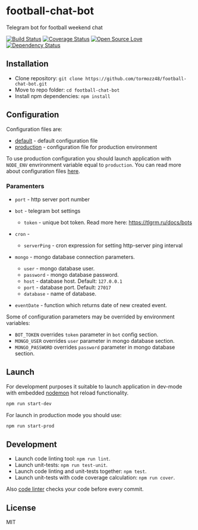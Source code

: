 # football-chat-bot
Telegram bot for football weekend chat

[![Build Status](https://travis-ci.org/tormozz48/football-chat-bot.svg?branch=master)](https://travis-ci.org/tormozz48/football-chat-bot)
[![Coverage Status](https://img.shields.io/coveralls/tormozz48/football-chat-bot.svg?style=flat)](https://coveralls.io/r/tormozz48/football-chat-bot?branch=master)
[![Open Source Love](https://badges.frapsoft.com/os/mit/mit.svg?v=102)](https://github.com/tormozz48/football-chat-bot/)
[![Dependency Status](https://david-dm.org/tormozz48/football-chat-bot.svg)](https://david-dm.org/tormozz48/football-chat-bot)

## Installation

* Clone repository: `git clone https://github.com/tormozz48/football-chat-bot.git`
* Move to repo folder: `cd football-chat-bot`
* Install npm dependencies: `npm install`

## Configuration

Configuration files are:

* [default](./config/default.js) - default configuration file
* [production](./config/production.js) - configuration file for production environment

To use production configuration you should launch application with `NODE_ENV` envrironment variable equal to `production`. You can read more about configuration files [here](https://www.npmjs.com/package/config).

### Paramenters

* `port` - http server port number

* `bot` - telegram bot settings
    * `token` - unique bot token. Read more here: https://tlgrm.ru/docs/bots

* `cron` -
    * `serverPing` - cron expression for setting http-server ping interval

* `mongo` - mongo database connection parameters.
    * `user` - mongo database user.
    * `password` - mongo database password.
    * `host` - database host. Default: `127.0.0.1`
    * `port` - database port. Default: `27017`
    * `database` - name of database.

* `eventDate` - function which returns date of new created event.

Some of configuration parameters may be overrided by environment variables:

* `BOT_TOKEN` overrides `token` parameter in `bot` config section.
* `MONGO_USER` overrides `user` parameter in mongo database section.
* `MONGO_PASSWORD` overrides `password` parameter in mongo database section.

## Launch

For development purposes it suitable to launch application in dev-mode
with embedded [nodemon](https://www.npmjs.com/package/nodemon) hot reload functionality.
```bash
npm run start-dev
```

For launch in production mode you should use:
```bash
npm run start-prod
```

## Development

* Launch code linting tool: `npm run lint`.
* Launch unit-tests: `npm run test-unit`.
* Launch code linting and unit-tests together: `npm test`.
* Launch unit-tests with code coverage calculation: `npm run cover`.

Also [code linter](https://eslint.org) checks your code before every commit.

## License

MIT
